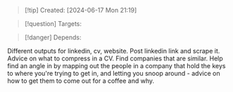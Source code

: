 
>[!tip] Created: [2024-06-17 Mon 21:19]

>[!question] Targets: 

>[!danger] Depends: 

Different outputs for linkedin, cv, website.
Post linkedin link and scrape it.
Advice on what to compress in a CV.
Find companies that are similar.
Help find an angle in by mapping out the people in a company that hold the keys to where you're trying to get in, and letting you snoop around - advice on how to get them to come out for a coffee and why.